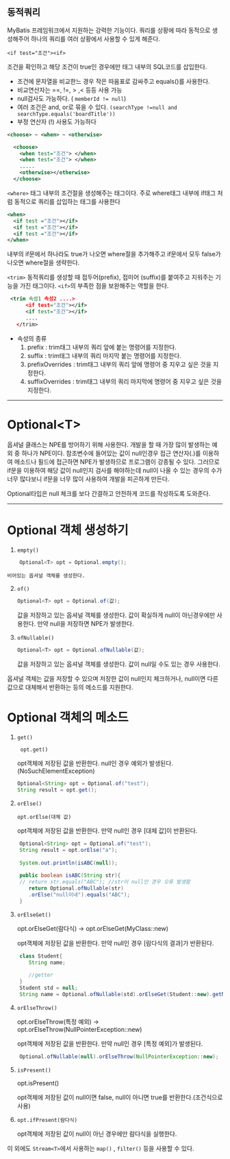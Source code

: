 ## 동적쿼리
MyBatis 프레임워크에서 지원하는 강력한 기능이다.
쿼리를 상황에 따라 동적으로 생성해주어 하나의 쿼리를 여러 상황에서 사용할 수 있게 해준다.

`<if test="조건"><if>`

  조건을 확인하고 해당 조건이 true인 경우에만 태그 내부의 SQL코드를 삽입한다.
  - 조건에 문자열을 비교한느 경우 작은 따옴표로 감싸주고 equals()를 사용한다.
  - 비교연산자는 ==, !=, > ,< 등등 사용 가능
  - null검사도 가능하다. ( `memberId != null`)
  - 여러 조건은 and, or로 묶을 수 있다. `(searchType !=null and searchType.equals('boardTitle'))`
  - 부정 연산자 (!) 사용도 가능하다

```xml
<choose> ~ <when> ~ <otherwise>

  <choose>
    <when test="조건"> </when> 
    <when test="조건"> </when> 
    .....
    <otherwise></otherwise>
  </choose>
```

` <where> `
    태그 내부의 조건절을 생성해주는 태그이다.
    주로 where태그 내부에 if태그 처럼 동적으로 쿼리를 삽입하는 태그를 사용한다  

```xml
<when>
  <if test ="조건"></if>
  <if test ="조건"></if>
  <if test ="조건"></if>
</when>
```

 내부의 if문에서 하나라도 true가 나오면 where절을 추가해주고 if문에서 모두 false가 나오면 where절을 생략한다.

`<trim>`
       동적쿼리를 생성할 때 접두어(prefix), 접미어 (suffix)를 붙여주고 지워주는 기능을 가진 태그이다. `<if>`의 부족한 점을 보완해주는 역할을 한다. 

```xml
 <trim 속성1 속성2 ....>
      <if test="조건"></if>
      <if test="조건"></if>
      ....
   </trim>
```
- 속성의 종류     
  1. prefix : trim태그 내부의 쿼리 앞에 붙는 명령어를 지정한다.
  2. suffix : trim태그 내부의 쿼리 마지막 붙는 명령어를 지정한다.
  3. prefixOverrides : trim태그 내부의 쿼리 앞에 명령어 중 지우고 싶은 것을 지정한다.
  4. suffixOverrides : trim태그 내부의 쿼리 마지막에 명령어 중 지우고 싶은 것을 지정한다.


---
# Optional\<T>

옵셔널 클래스는 NPE를 방어하기 위해 사용한다.
개발을 할 때 가장 많이 발생하는 예외 중 하나가 NPE이다. 참조변수에 들어있는 값이 null인경우 접근 연산자(.)를 이용하여 메소드나 필드에 접근하면 NPE가 발생하므로 프로그램이 강종될 수 있다.
그러므로 if문을 이용하여 해당 값이 null인지 검사를 해야하는데 null이 나올 수 있는 경우의 수가 너무 많다보니 if문을 너무 많이 사용하여 개발을 피곤하게 만든다. 

Optional타입은 null 체크를 보다 간결하고 안전하게 코드를 작성하도록 도와준다.


---
# Optional 객체 생성하기

1. `empty() `
```java
    Optional<T> opt = Optional.empty();
```
    비어있는 옵셔널 객체를 생성한다.
    
2. `of()`
    ```java
    Optional<T> opt = Optional.of(값);
    ```
    값을 저장하고 있는 옵셔널 객체를 생성한다. 값이 확실하게 null이 아닌경우에만 사용한다.
    만약 null을 저장하면 NPE가 발생한다.
    
3. `ofNullable()`
    ```java
    Optional<T> opt = Optional.ofNullable(값);
    ```
    
    값을 저장하고 있는 옵셔널 객체를 생성한다.  값이 null일 수도 있는 경우 사용한다. 
    

옵셔널 객체는 값을 저장할 수 있으며 저장한 값이 null인지 체크하거나, null이면 다른 값으로 대체해서 반환하는 등의 메소드를 지원한다.

# Optional 객체의 메소드

1. `get()`
    
   ` opt.get()`
    
    opt객체에 저장된 값을 반환한다. null인 경우 예외가 발생된다. (NoSuchElementException)
    
    ``` java
    Optional<String> opt = Optional.of("test");
    String result = opt.get();
    ```
    
    
2. `orElse()`
    
    `opt.orElse(대체 값)`
    
    opt객체에 저장된 값을 반환한다. 만약 null인 경우 [대체 값]이 반환된다.
    
```java
    Optional<String> opt = Optional.of("test");
    String result = opt.orElse("a");
    
    System.out.println(isABC(null));
    
    public boolean isABC(String str){
    // return str.equals("ABC"); //str이 null인 경우 오류 발생함
       return Optional.ofNullable(str)
       .orElse("null이네").equals("ABC");
    }
```
    

    
3. `orElseGet()`
    
    opt.orElseGet(람다식) → opt.orElseGet(MyClass::new)
    
    opt객체에 저장된 값을 반환한다. 만약 null인 경우 [람다식의 결과]가 반환된다.
```java
    class Student{
       String name;
    
       //getter
    }
    Student std = null;
    String name = Optional.ofNullable(std).orElseGet(Student::new).getName();
```

    
4. `orElseThrow()`
    
    opt.orElseThrow(특정 예외)  → opt.orElseThrow(NullPointerException::new)
    
    opt객체에 저장된 값을 반환한다. 만약 null인 경우 [특정 예외]가 발생된다.
    
``` java
    Optional.ofNullable(null).orElseThrow(NullPointerException::new);
```

    
5. `isPresent()`
    
    opt.isPresent()
    
    opt객체에 저장된 값이 null이면 false, null이 아니면 true를 반환한다.(조건식으로 사용)
    
6. `opt.ifPresent(람다식)`
    
    opt객체에 저장된 값이 null이 아닌 경우에만 람다식을 실행한다.
    

이 외에도 `Stream<T>`에서 사용하는 `map()` , `filter()` 등을 사용할 수 있다.



